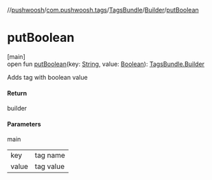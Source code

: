 //[pushwoosh](../../../../index.md)/[com.pushwoosh.tags](../../index.md)/[TagsBundle](../index.md)/[Builder](index.md)/[putBoolean](put-boolean.md)

# putBoolean

[main]\
open fun [putBoolean](put-boolean.md)(key: [String](https://developer.android.com/reference/kotlin/java/lang/String.html), value: [Boolean](https://kotlinlang.org/api/latest/jvm/stdlib/kotlin-stdlib/kotlin/-boolean/index.html)): [TagsBundle.Builder](index.md)

Adds tag with boolean value

#### Return

builder

#### Parameters

main

| | |
|---|---|
| key | tag name |
| value | tag value |
